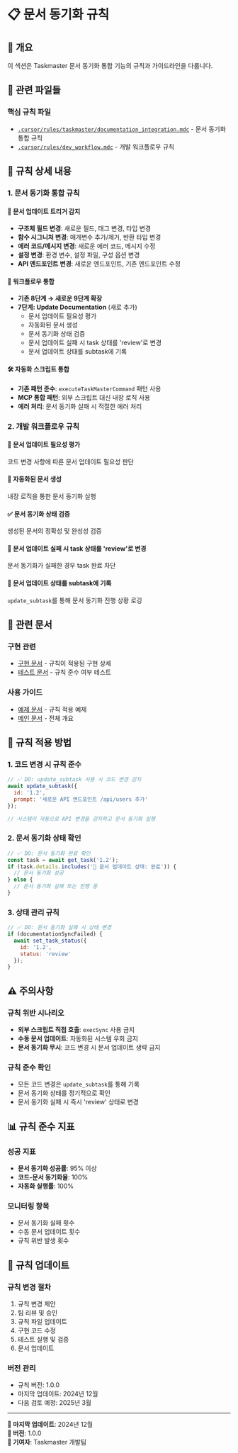 # 📋 문서 동기화 규칙

## 🎯 개요

이 섹션은 Taskmaster 문서 동기화 통합 기능의 규칙과 가이드라인을 다룹니다.

## 📁 관련 파일들

### 핵심 규칙 파일
- [`.cursor/rules/taskmaster/documentation_integration.mdc`](../../../.cursor/rules/taskmaster/documentation_integration.mdc) - 문서 동기화 통합 규칙
- [`.cursor/rules/dev_workflow.mdc`](../../../.cursor/rules/dev_workflow.mdc) - 개발 워크플로우 규칙

## 📖 규칙 상세 내용

### 1. 문서 동기화 통합 규칙

#### 📝 문서 업데이트 트리거 감지
- **구조체 필드 변경**: 새로운 필드, 태그 변경, 타입 변경
- **함수 시그니처 변경**: 매개변수 추가/제거, 반환 타입 변경
- **에러 코드/메시지 변경**: 새로운 에러 코드, 메시지 수정
- **설정 변경**: 환경 변수, 설정 파일, 구성 옵션 변경
- **API 엔드포인트 변경**: 새로운 엔드포인트, 기존 엔드포인트 수정

#### 🔄 워크플로우 통합
- **기존 8단계 → 새로운 9단계 확장**
- **7단계: Update Documentation** (새로 추가)
  - 문서 업데이트 필요성 평가
  - 자동화된 문서 생성
  - 문서 동기화 상태 검증
  - 문서 업데이트 실패 시 task 상태를 'review'로 변경
  - 문서 업데이트 상태를 subtask에 기록

#### 🛠️ 자동화 스크립트 통합
- **기존 패턴 준수**: `executeTaskMasterCommand` 패턴 사용
- **MCP 통합 패턴**: 외부 스크립트 대신 내장 로직 사용
- **에러 처리**: 문서 동기화 실패 시 적절한 에러 처리

### 2. 개발 워크플로우 규칙

#### 📝 문서 업데이트 필요성 평가
코드 변경 사항에 따른 문서 업데이트 필요성 판단

#### 🤖 자동화된 문서 생성
내장 로직을 통한 문서 동기화 실행

#### ✅ 문서 동기화 상태 검증
생성된 문서의 정확성 및 완성성 검증

#### 🔄 문서 업데이트 실패 시 task 상태를 'review'로 변경
문서 동기화가 실패한 경우 task 완료 차단

#### 📝 문서 업데이트 상태를 subtask에 기록
`update_subtask`를 통해 문서 동기화 진행 상황 로깅

## 🔗 관련 문서

### 구현 관련
- [구현 문서](../implementation/README.md) - 규칙이 적용된 구현 상세
- [테스트 문서](../testing/README.md) - 규칙 준수 여부 테스트

### 사용 가이드
- [예제 문서](../examples/README.md) - 규칙 적용 예제
- [메인 문서](../README.md) - 전체 개요

## 🚀 규칙 적용 방법

### 1. 코드 변경 시 규칙 준수
```javascript
// ✅ DO: update_subtask 사용 시 코드 변경 감지
await update_subtask({
  id: '1.2',
  prompt: '새로운 API 엔드포인트 /api/users 추가'
});

// 시스템이 자동으로 API 변경을 감지하고 문서 동기화 실행
```

### 2. 문서 동기화 상태 확인
```javascript
// ✅ DO: 문서 동기화 완료 확인
const task = await get_task('1.2');
if (task.details.includes('📝 문서 업데이트 상태: 완료')) {
  // 문서 동기화 성공
} else {
  // 문서 동기화 실패 또는 진행 중
}
```

### 3. 상태 관리 규칙
```javascript
// ✅ DO: 문서 동기화 실패 시 상태 변경
if (documentationSyncFailed) {
  await set_task_status({
    id: '1.2',
    status: 'review'
  });
}
```

## ⚠️ 주의사항

### 규칙 위반 시나리오
- **외부 스크립트 직접 호출**: `execSync` 사용 금지
- **수동 문서 업데이트**: 자동화된 시스템 우회 금지
- **문서 동기화 무시**: 코드 변경 시 문서 업데이트 생략 금지

### 규칙 준수 확인
- 모든 코드 변경은 `update_subtask`를 통해 기록
- 문서 동기화 상태를 정기적으로 확인
- 문서 동기화 실패 시 즉시 'review' 상태로 변경

## 📊 규칙 준수 지표

### 성공 지표
- **문서 동기화 성공률**: 95% 이상
- **코드-문서 동기화율**: 100%
- **자동화 실행률**: 100%

### 모니터링 항목
- 문서 동기화 실패 횟수
- 수동 문서 업데이트 횟수
- 규칙 위반 발생 횟수

## 🔄 규칙 업데이트

### 규칙 변경 절차
1. 규칙 변경 제안
2. 팀 리뷰 및 승인
3. 규칙 파일 업데이트
4. 구현 코드 수정
5. 테스트 실행 및 검증
6. 문서 업데이트

### 버전 관리
- 규칙 버전: 1.0.0
- 마지막 업데이트: 2024년 12월
- 다음 검토 예정: 2025년 3월

---

**📝 마지막 업데이트**: 2024년 12월  
**🔄 버전**: 1.0.0  
**👥 기여자**: Taskmaster 개발팀

